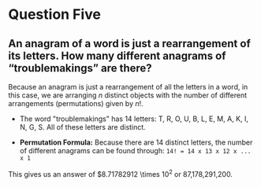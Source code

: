 # Question Five
## An anagram of a word is just a rearrangement of its letters. How many different anagrams of “troublemakings” are there?

Because an anagram is just a rearrangement of all the letters in a word, in this case, we are arranging *n* distinct objects with the number of different arrangements (permutations) given by *n*!.

- The word "troublemakings" has 14 letters: T, R, O, U, B, L, E, M, A, K, I, N, G, S. All of these letters are distinct.

- **Permutation Formula:** Because there are 14 distinct letters, the number of different anagrams can be found through:
``` 14! = 14 x 13 x 12 x ... x 1 ```

This gives us an answer of $8.71782912 \times $10^2$ or 87,178,291,200.

